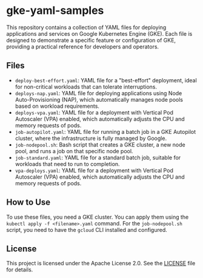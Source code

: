 # gke-yaml-samples

This repository contains a collection of YAML files for deploying applications and services on Google Kubernetes Engine (GKE). Each file is designed to demonstrate a specific feature or configuration of GKE, providing a practical reference for developers and operators.

## Files

- `deploy-best-effort.yaml`: YAML file for a "best-effort" deployment, ideal for non-critical workloads that can tolerate interruptions.
- `deploys-nap.yaml`: YAML file for deploying applications using Node Auto-Provisioning (NAP), which automatically manages node pools based on workload requirements.
- `deploys-vpa.yaml`: YAML file for a deployment with Vertical Pod Autoscaler (VPA) enabled, which automatically adjusts the CPU and memory requests of pods.
- `job-autopilot.yaml`: YAML file for running a batch job in a GKE Autopilot cluster, where the infrastructure is fully managed by Google.
- `job-nodepool.sh`: Bash script that creates a GKE cluster, a new node pool, and runs a job on that specific node pool.
- `job-standard.yaml`: YAML file for a standard batch job, suitable for workloads that need to run to completion.
- `vpa-deploys.yaml`: YAML file for a deployment with Vertical Pod Autoscaler (VPA) enabled, which automatically adjusts the CPU and memory requests of pods.

## How to Use

To use these files, you need a GKE cluster. You can apply them using the `kubectl apply -f <filename>.yaml` command. For the `job-nodepool.sh` script, you need to have the `gcloud` CLI installed and configured.

## License

This project is licensed under the Apache License 2.0. See the [LICENSE](LICENSE) file for details.
